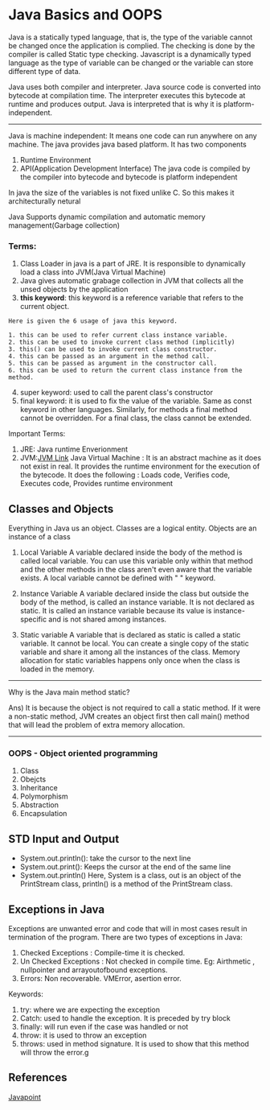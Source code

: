 # Java Basics and OOPS
Java is a statically typed language, that is, the type of the variable cannot be changed once the application is complied. The checking is done by the compiler is called Static type checking. Javascript is a dynamically typed language as the type of variable can be changed or the variable can store different type of data.

Java uses both compiler and interpreter. Java source code is converted into bytecode at compilation time. The interpreter executes this bytecode at runtime and produces output. Java is interpreted that is why it is platform-independent.

---
Java is machine independent: It means one code can run anywhere on any machine. The java provides java based platform. It has two components 
1. Runtime Environment
2. API(Application Development Interface)
The java code is compiled by the compiler into bytecode and bytecode is platform independent

In java the size of the variables is not fixed unlike C. So this makes it architecturally netural


Java Supports dynamic compilation and automatic memory management(Garbage collection)

### Terms:
1. Class Loader in java is a part of JRE. It is responsible to dynamically load a class into JVM(Java Virtual Machine)
2. Java gives automatic grabage collection in JVM that collects all the unsed objects by the application
3. <b>this keyword</b>: this keyword is a reference variable that refers to the current object.
```
Here is given the 6 usage of java this keyword.

1. this can be used to refer current class instance variable.
2. this can be used to invoke current class method (implicitly)
3. this() can be used to invoke current class constructor.
4. this can be passed as an argument in the method call.
5. this can be passed as argument in the constructor call.
6. this can be used to return the current class instance from the method.
```
4. super keyword: used to call the parent class's constructor
5. final keyword: it is used to fix the value of the variable. Same as const keyword in other languages. Similarly, for methods a final method cannot be overridden. For a final class, the class cannot be extended.

Important Terms:
1. JRE: Java runtime Enverionment
2. JVM:[JVM Link](https://www.javatpoint.com/jvm-java-virtual-machine) Java Virtual Machine : It is an abstract machine as it does not exist in real. It provides the runtime environment for the execution of the bytecode. It does the following : Loads code, Verifies code, Executes code, Provides runtime environment






## Classes and Objects
Everything in Java us an object. Classes are a logical entity. Objects are an instance of a class

1) Local Variable
A variable declared inside the body of the method is called local variable. You can use this variable only within that method and the other methods in the class aren't even aware that the variable exists. A local variable cannot be defined with " " keyword.

2) Instance Variable
A variable declared inside the class but outside the body of the method, is called an instance variable. It is not declared as static.
It is called an instance variable because its value is instance-specific and is not shared among instances.

3) Static variable
A variable that is declared as static is called a static variable. It cannot be local. You can create a single copy of the static variable and share it among all the instances of the class. Memory allocation for static variables happens only once when the class is loaded in the memory.
---
Why is the Java main method static?

Ans) It is because the object is not required to call a static method. If it were a non-static method, JVM creates an object first then call main() method that will lead the problem of extra memory allocation.

---
### OOPS - Object oriented programming
1. Class
2. Obejcts
3. Inheritance
4. Polymorphism
5. Abstraction
6. Encapsulation



## STD Input and Output
- System.out.println(): take the cursor to the next line
- System.out.print(): Keeps the cursor at the end of the same line
- System.out.println() Here, System is a class, out is an object of the PrintStream class, println() is a method of the PrintStream class.

## Exceptions in Java
Exceptions are unwanted error and code that will in most cases result in termination of the program. 
There are two types of exceptions in Java:
1. Checked Exceptions : Compile-time it is checked.
2. Un Checked Exceptions : Not checked in compile time. Eg: Airthmetic , nullpointer and arrayoutofbound exceptions.
3. Errors: Non recoverable. VMError, asertion error.

Keywords:
1. try: where we are expecting the exception
2. Catch: used to handle the exception. It is preceded by try block
3. finally: will run even if the case was handled or not
4. throw: it is used to throw an exception
5. throws: used in method signature. It is used to show that this method will throw the error.g

## References
[Javapoint](https://www.javatpoint.com/inheritance-in-java)